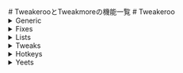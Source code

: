 <link href="https://github.com/TaichiServer/modDescription/blob/main/Tweakeroo.css"></link>
# TweakerooとTweakmoreの機能一覧
# Tweakeroo
<details>
  <summary>Generic</summary>
  <ul class="column">
<li><a href="#carpetAccuratePlacementProtocol">carpetAccuratePlacementProtocol</a><li>
<li>clientPlacementRotation<br>
fastLeftClickAllowTools<br>
fastPlacementRememberOrientation<br>
freeCameraPlayerInputs<br>
freeCameraPlayerMovement<br>
handRestockPre<br>
hangableEntityBypassInverse<br>
itemUsePacketCheckBypass<br>
permanentSneakAllowInGUIs<br>
placementRestrictionTiedToFast<br>
potionWarningBeneficialOnly
</details>

<details>
  <summary>Fixes</summary>
</details>
<details>
  <summary>Lists</summary>
</details>
<details>
  <summary>Tweaks</summary>
</details>
<details>
  <summary>Hotkeys</summary>
</details>
<details>
  <summary>Yeets</summary>
</details>